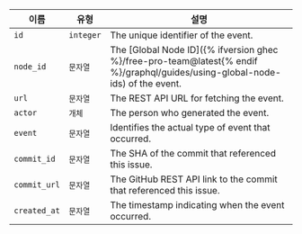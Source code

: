 | 이름           | 유형        | 설명                                                                                                                            |
| ------------ | --------- | ----------------------------------------------------------------------------------------------------------------------------- |
| `id`         | `integer` | The unique identifier of the event.                                                                                           |
| `node_id`    | `문자열`     | The [Global Node ID]({% ifversion ghec %}/free-pro-team@latest{% endif %}/graphql/guides/using-global-node-ids) of the event. |
| `url`        | `문자열`     | The REST API URL for fetching the event.                                                                                      |
| `actor`      | `개체`      | The person who generated the event.                                                                                           |
| `event`      | `문자열`     | Identifies the actual type of event that occurred.                                                                            |
| `commit_id`  | `문자열`     | The SHA of the commit that referenced this issue.                                                                             |
| `commit_url` | `문자열`     | The GitHub REST API link to the commit that referenced this issue.                                                            |
| `created_at` | `문자열`     | The timestamp indicating when the event occurred.                                                                             |
